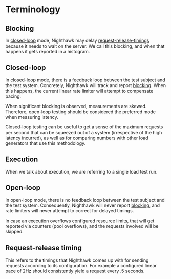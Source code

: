 # Terminology

## Blocking

In [closed-loop](#closed-loop) mode, Nighthawk may delay
[request-release-timings](#request-release-timing) because it needs to wait on
the server. We call this blocking, and when that happens it gets reported in a histogram.

## Closed-loop

In closed-loop mode, there is a feedback loop between the test subject and the
test system. Concretely, Nighthawk will track and report [blocking](#blocking).
When this happens, the current linear rate limiter will attempt to compensate
pacing.

When significant blocking is observed, measurements are skewed. Therefore,
open-loop testing should be considered the preferred mode when measuring latency.

Closed-loop testing can be useful to get a sense of the maximum requests per
second that can be squeezed out of a system (irrespective of the high latency
incurred), as well as for comparing numbers with other load generators that use
this methodology.

## Execution

When we talk about execution, we are referring to a single load test run.

## Open-loop

In open-loop mode, there is no feedback loop between the test subject and the
test system. Consequently, Nighthawk will never report [blocking](#blocking),
and rate limiters will never attempt to correct for delayed timings.

In case an execution overflows configured resource limits, that will get reported
via counters (pool overflows), and the requests involved will be skipped.

## Request-release timing

This refers to the timings that Nighthawk comes up with for sending requests
according to its configuration. For example a configured linear pace of 2Hz
should consistently yield a request every .5 seconds.
